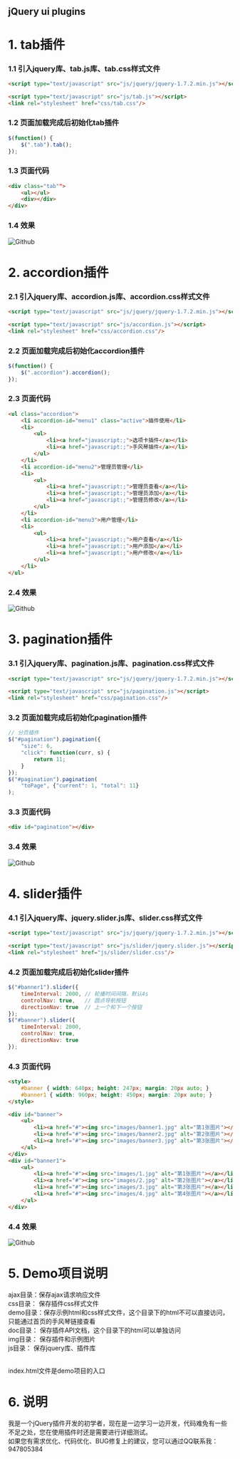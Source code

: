 jQuery ui plugins
-----------------


# 1. tab插件
### 1.1  引入jquery库、tab.js库、tab.css样式文件
```html
<script type="text/javascript" src="js/jquery/jquery-1.7.2.min.js"></script>

<script type="text/javascript" src="js/tab.js"></script>
<link rel="stylesheet" href="css/tab.css"/>
```

### 1.2  页面加载完成后初始化tab插件
```javascript
$(function() {
	$(".tab").tab();
});
```

### 1.3  页面代码
```html
<div class="tab"">
	<ul></ul>
	<div></div>
</div>
```

### 1.4  效果
![Github](https://github.com/xuguofeng/jq-ui/raw/master/img/demo/tab_demo.jpg)



# 2. accordion插件
### 2.1  引入jquery库、accordion.js库、accordion.css样式文件
```html
<script type="text/javascript" src="js/jquery/jquery-1.7.2.min.js"></script>

<script type="text/javascript" src="js/accordion.js"></script>
<link rel="stylesheet" href="css/accordion.css"/>
```

### 2.2  页面加载完成后初始化accordion插件
```javascript
$(function() {
	$(".accordion").accordion();
});
```

### 2.3  页面代码
```html
<ul class="accordion">
	<li accordion-id="menu1" class="active">插件使用</li>
	<li>
		<ul>
			<li><a href="javascript:;">选项卡插件</a></li>
			<li><a href="javascript:;">手风琴插件</a></li>
		</ul>
	</li>
	<li accordion-id="menu2">管理员管理</li>
	<li>
		<ul>
			<li><a href="javascript:;">管理员查看</a></li>
			<li><a href="javascript:;">管理员添加</a></li>
			<li><a href="javascript:;">管理员修改</a></li>
		</ul>
	</li>
	<li accordion-id="menu3">用户管理</li>
	<li>
		<ul>
			<li><a href="javascript:;">用户查看</a></li>
			<li><a href="javascript:;">用户添加</a></li>
			<li><a href="javascript:;">用户修改</a></li>
		</ul>
	</li>
</ul>
```

### 2.4  效果
![Github](https://github.com/xuguofeng/jq-ui/raw/master/img/demo/accordion_demo.jpg)



# 3. pagination插件
### 3.1  引入jquery库、pagination.js库、pagination.css样式文件
```html
<script type="text/javascript" src="js/jquery/jquery-1.7.2.min.js"></script>

<script type="text/javascript" src="js/pagination.js"></script>
<link rel="stylesheet" href="css/pagination.css"/>
```

### 3.2  页面加载完成后初始化pagination插件
```javascript
// 分页插件
$("#pagination").pagination({
	"size": 6,
	"click": function(curr, s) {
		return 11;
	}
});
$("#pagination").pagination(
	"toPage", {"current": 1, "total": 11}
);
```

### 3.3  页面代码
```html
<div id="pagination"></div>
```

### 3.4  效果
![Github](https://github.com/xuguofeng/jq-ui/raw/master/img/demo/pagination_demo.jpg)



# 4. slider插件
### 4.1  引入jquery库、jquery.slider.js库、slider.css样式文件
```html
<script type="text/javascript" src="js/jquery/jquery-1.7.2.min.js"></script>

<script type="text/javascript" src="js/slider/jquery.slider.js"></script>
<link rel="stylesheet" href="js/slider/slider.css"/>
```

### 4.2  页面加载完成后初始化slider插件
```javascript
$("#banner1").slider({
	timeInterval: 2000, // 轮播时间间隔，默认4s
	controlNav: true,   // 圆点导航按钮
	directionNav: true  // 上一个和下一个按钮
});
$("#banner").slider({
	timeInterval: 2000,
	controlNav: true,
	directionNav: true
});
```

### 4.3  页面代码
```html
<style>
	#banner { width: 640px; height: 247px; margin: 20px auto; }
	#banner1 { width: 960px; height: 450px; margin: 20px auto; }
</style>

<div id="banner">
	<ul>
		<li><a href="#"><img src="images/banner1.jpg" alt="第1张图片"></a></li>
		<li><a href="#"><img src="images/banner2.jpg" alt="第2张图片"></a></li>
		<li><a href="#"><img src="images/banner3.jpg" alt="第3张图片"></a></li>
	</ul>
</div>
<div id="banner1">
	<ul>
		<li><a href="#"><img src="images/1.jpg" alt="第1张图片"></a></li>
		<li><a href="#"><img src="images/2.jpg" alt="第2张图片"></a></li>
		<li><a href="#"><img src="images/3.jpg" alt="第3张图片"></a></li>
		<li><a href="#"><img src="images/4.jpg" alt="第4张图片"></a></li>
	</ul>
</div>
```

### 4.4  效果
![Github](https://github.com/xuguofeng/jq-ui/raw/master/img/demo/slider_demo.jpg)



# 5. Demo项目说明
ajax目录：保存ajax请求响应文件 <br/>
css目录：  保存插件css样式文件 <br/>
demo目录：保存示例html和css样式文件，这个目录下的html不可以直接访问，只能通过首页的手风琴链接查看 <br/>
doc目录：  保存插件API文档，这个目录下的html可以单独访问 <br/>
img目录：  保存插件和示例图片 <br/>
js目录：    保存jquery库、插件库 <br/> <br/>

index.html文件是demo项目的入口 <br/>



# 6. 说明
我是一个jQuery插件开发的初学者，现在是一边学习一边开发，代码难免有一些不足之处，您在使用插件时还是需要进行详细测试。 <br/>
如果您有需求优化、代码优化、BUG修复上的建议，您可以通过QQ联系我：947805384  <br/>


